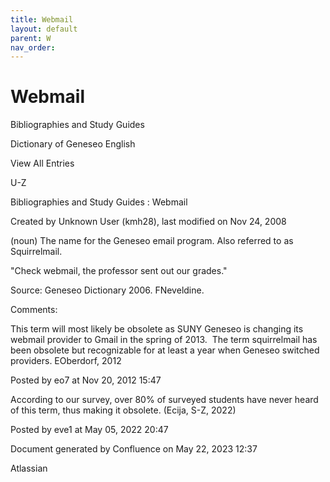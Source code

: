 ```yaml
---
title: Webmail
layout: default
parent: W
nav_order:
---
```


# Webmail

Bibliographies and Study Guides

Dictionary of Geneseo English

View All Entries

U-Z

Bibliographies and Study Guides : Webmail

Created by  Unknown User (kmh28), last modified on Nov 24, 2008

(noun) The name for the Geneseo email program. Also referred to as Squirrelmail.

&quot;Check webmail, the professor sent out our grades.&quot;

Source: Geneseo Dictionary 2006. FNeveldine. 

Comments:

This term will most likely be obsolete as SUNY Geneseo is changing its webmail provider to Gmail in the spring of 2013.  The term squirrelmail has been obsolete but recognizable for at least a year when Geneseo switched providers. EOberdorf, 2012

Posted by eo7 at Nov 20, 2012 15:47

According to our survey, over 80% of surveyed students have never heard of this term, thus making it obsolete. (Ecija, S-Z, 2022)

Posted by eve1 at May 05, 2022 20:47

Document generated by Confluence on May 22, 2023 12:37

Atlassian
